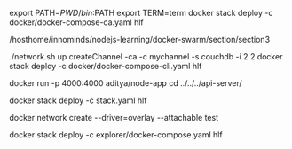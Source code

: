 export PATH=${PWD}/bin:$PATH
export TERM=term
docker stack deploy -c docker/docker-compose-ca.yaml hlf

/hosthome/innominds/nodejs-learning/docker-swarm/section/section3

./network.sh up createChannel -ca -c mychannel -s couchdb -i 2.2
docker stack deploy -c docker/docker-compose-cli.yaml hlf

docker run -p 4000:4000 aditya/node-app
cd ../../../api-server/

docker stack deploy -c stack.yaml hlf

docker network create --driver=overlay --attachable test


docker stack deploy -c explorer/docker-compose.yaml hlf